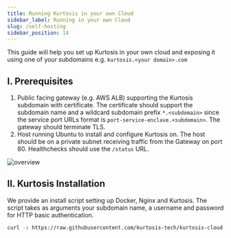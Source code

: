 ```yaml
---
title: Running Kurtosis in your own Cloud
sidebar_label: Running in your own Cloud
slug: /self-hosting
sidebar_position: 14
---
```


This guide will help you set up Kurtosis in your own cloud and exposing it using one of your subdomains e.g. `kurtosis.<your domain>.com`

I. Prerequisites
-----------------

1. Public facing gateway (e.g. AWS ALB) supporting the Kurtosis subdomain with certificate. The certificate should support the subdomain name and a wildcard subdomain prefix `*.<subdomain>` since the service port URLs format is `port-service-enclave.<subdomain>`. The gateway should terminate TLS.
2. Host running Ubuntu to install and configure Kurtosis on. The host should be on a private subnet receiving traffic from the Gateway on port 80. Healthchecks should use the `/status` URL.

![overview](/img/guides/self-hosting-overview.png)

II. Kurtosis Installation
-----------------

We provide an install script setting up Docker, Nginx and Kurtosis. The script takes as arguments your subdomain name, a username and password for HTTP basic authentication.

```bash
curl -s https://raw.githubusercontent.com/kurtosis-tech/kurtosis-cloud-config/main/self-hosting-setup.sh | bash -s <subdomain name> <username> <password>
```
